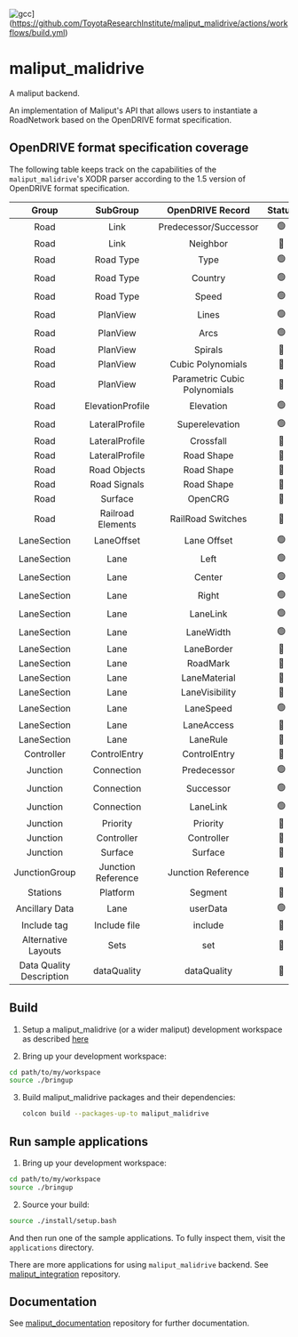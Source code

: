 ![gcc](https://github.com/ToyotaResearchInstitute/maliput_malidrive/actions/workflows/build.yml/badge.svg)](https://github.com/ToyotaResearchInstitute/maliput_malidrive/actions/workflows/build.yml)

# maliput_malidrive

A maliput backend.

An implementation of Maliput's API that allows users to
instantiate a RoadNetwork based on the OpenDRIVE format specification.

## OpenDRIVE format specification coverage

The following table keeps track on the capabilities of the `maliput_malidrive`'s XODR parser according to the 1.5 version of OpenDRIVE format specification.

Group | SubGroup | OpenDRIVE Record | Status
:-:|:-:|:-:|:-:
Road | Link | Predecessor/Successor | :green_circle:
Road | Link | Neighbor | :red_circle:
Road | Road Type | Type | :green_circle:
Road | Road Type | Country | :green_circle:
Road | Road Type | Speed | :green_circle:
Road | PlanView | Lines | :green_circle:
Road | PlanView | Arcs | :green_circle:
Road | PlanView | Spirals | :red_circle:
Road | PlanView | Cubic Polynomials | :red_circle:
Road | PlanView | Parametric Cubic Polynomials | :red_circle:
Road | ElevationProfile | Elevation | :green_circle:
Road | LateralProfile | Superelevation | :green_circle:
Road | LateralProfile | Crossfall | :red_circle:
Road | LateralProfile | Road Shape | :red_circle:
Road | Road Objects | Road Shape | :red_circle:
Road | Road Signals | Road Shape | :red_circle:
Road | Surface | OpenCRG | :red_circle:
Road | Railroad Elements | RailRoad Switches | :red_circle:
LaneSection | LaneOffset | Lane Offset | :green_circle:
LaneSection | Lane | Left | :green_circle:
LaneSection | Lane | Center | :green_circle:
LaneSection | Lane | Right | :green_circle:
LaneSection | Lane | LaneLink | :green_circle:
LaneSection | Lane | LaneWidth | :green_circle:
LaneSection | Lane | LaneBorder | :red_circle:
LaneSection | Lane | RoadMark | :red_circle:
LaneSection | Lane | LaneMaterial | :red_circle:
LaneSection | Lane | LaneVisibility | :red_circle:
LaneSection | Lane | LaneSpeed | :green_circle:
LaneSection | Lane | LaneAccess | :red_circle:
LaneSection | Lane | LaneRule | :red_circle:
Controller | ControlEntry | ControlEntry | :red_circle:
Junction | Connection | Predecessor | :green_circle:
Junction | Connection | Successor | :green_circle:
Junction | Connection | LaneLink | :green_circle:
Junction | Priority | Priority | :red_circle:
Junction | Controller | Controller | :red_circle:
Junction | Surface | Surface | :red_circle:
JunctionGroup | Junction Reference | Junction Reference | :red_circle:
Stations | Platform | Segment | :red_circle:
Ancillary Data | Lane | userData | :green_circle:
Include tag | Include file | include | :red_circle:
Alternative Layouts | Sets | set | :red_circle:
Data Quality Description | dataQuality | dataQuality | :red_circle:

## Build

1. Setup a maliput_malidrive (or a wider maliput) development workspace as described [here](https://github.com/ToyotaResearchInstitute/maliput_documentation/blob/main/docs/installation_quickstart.rst)

2. Bring up your development workspace:

```sh
cd path/to/my/workspace
source ./bringup
```

3. Build maliput_malidrive packages and their dependencies:

   ```sh
   colcon build --packages-up-to maliput_malidrive
   ```

## Run sample applications

1. Bring up your development workspace:

```sh
cd path/to/my/workspace
source ./bringup
```

2. Source your build:

```sh
source ./install/setup.bash
```

And then run one of the sample applications. To fully inspect them, visit the
`applications` directory.

There are more applications for using `maliput_malidrive` backend.
See [maliput_integration](https://github.com/ToyotaResearchInstitute/maliput_integration) repository.

## Documentation

See [maliput_documentation](https://github.com/ToyotaResearchInstitute/maliput_documentation) repository for further documentation.
